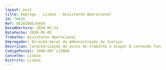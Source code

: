 ```yaml
--- 
layout: post
title: Emprego - Lisboa - Assistente Operacional
Id: 76635
Ref: OE202005/0459
DataAbertura: 2020-05-22
DataFecho: 2020-06-05
Trabalho: Assistente Operacional
Empregador: Direção-Geral da Administração da Justiça
Descricao: Caracterização do posto de trabalho a ocupar O conteúdo funcional dos postos de trabalho a ocupar devem ser caracterizados pelos exercícios de atividades inerentes à categoria e carreira de Assistente Operacional, de acordo com o estipulado no mapa anexo a que se refere o artigo 88.º da LTFP, tendo como principal atividade a limpeza.
CodigoPostal: 1990-097 LISBOA
Concelho: Lisboa
Distrito: Lisboa
--- 
```

